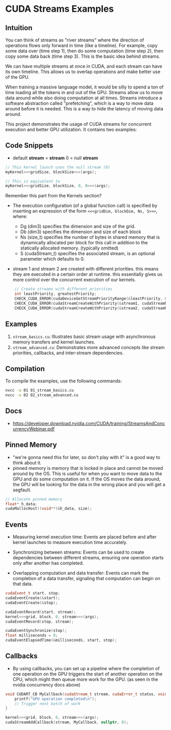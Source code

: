 # CUDA Streams Examples

## Intuition
You can think of streams as "river streams" where the direction of operations flows only forward in time (like a timeline). For example, copy some data over (time step 1), then do some computation (time step 2), then copy some data back (time step 3). This is the basic idea behind streams. 

We can have multiple streams at once in CUDA, and each stream can have its own timeline. This allows us to overlap operations and make better use of the GPU.

When training a massive language model, it would be silly to spend a ton of time loading all the tokens in and out of the GPU. Streams allow us to move data around while also doing computation at all times. Streams introduce a software abstraction called "prefetching", which is a way to move data around before it is needed. This is a way to hide the latency of moving data around. 

This project demonstrates the usage of CUDA streams for concurrent execution and better GPU utilization. It contains two examples:


## Code Snippets
- default **stream** = **stream** 0 = null **stream**
```cpp
// This kernel launch uses the null stream (0)
myKernel<<<gridSize, blockSize>>>(args);

// This is equivalent to
myKernel<<<gridSize, blockSize, 0, 0>>>(args);
```

Remember this part from the Kernels section?
- The execution configuration (of a global function call) is specified by inserting an expression of the form `<<<gridDim, blockDim, Ns, S>>>`, where:

  - Dg (dim3) specifies the dimension and size of the grid.
  - Db (dim3) specifies the dimension and size of each block
  - Ns (size_t) specifies the number of bytes in shared memory that is dynamically allocated per block for this call in addition to the statically allocated memory. (typically omitted)
  - S (cudaStream_t) specifies the associated stream, is an optional parameter which defaults to 0.

- stream 1 and stream 2 are created with different priorities. this means they are executed in a certain order at runtime. this essentially gives us more control over the concurrent execution of our kernels.

```cpp
    // Create streams with different priorities
    int leastPriority, greatestPriority;
    CHECK_CUDA_ERROR(cudaDeviceGetStreamPriorityRange(&leastPriority, &greatestPriority));
    CHECK_CUDA_ERROR(cudaStreamCreateWithPriority(&stream1, cudaStreamNonBlocking, leastPriority));
    CHECK_CUDA_ERROR(cudaStreamCreateWithPriority(&stream2, cudaStreamNonBlocking, greatestPriority));
```

## Examples

1. `stream_basics.cu`: Illustrates basic stream usage with asynchronous memory transfers and kernel launches.
2. `stream_advanced.cu`: Demonstrates more advanced concepts like stream priorities, callbacks, and inter-stream dependencies.

## Compilation

To compile the examples, use the following commands:

```bash
nvcc -o 01 01_stream_basics.cu
nvcc -o 02 02_stream_advanced.cu
```

## Docs
- https://developer.download.nvidia.com/CUDA/training/StreamsAndConcurrencyWebinar.pdf

## Pinned Memory
- "we're gonna need this for later, so don't play with it" is a good way to think about it.
- pinned memory is memory that is locked in place and cannot be moved around by the OS. This is useful for when you want to move data to the GPU and do some computation on it. If the OS moves the data around, the GPU will be looking for the data in the wrong place and you will get a segfault.
```cpp
// Allocate pinned memory
float* h_data;
cudaMallocHost((void**)&h_data, size);
```

## Events
- Measuring kernel execution time: Events are placed before and after kernel launches to measure execution time accurately.

- Synchronizing between streams: Events can be used to create dependencies between different streams, ensuring one operation starts only after another has completed.

- Overlapping computation and data transfer: Events can mark the completion of a data transfer, signaling that computation can begin on that data.


```cpp
cudaEvent_t start, stop;
cudaEventCreate(&start);
cudaEventCreate(&stop);

cudaEventRecord(start, stream);
kernel<<<grid, block, 0, stream>>>(args);
cudaEventRecord(stop, stream);

cudaEventSynchronize(stop);
float milliseconds = 0;
cudaEventElapsedTime(&milliseconds, start, stop);
```

## Callbacks
-  By using callbacks, you can set up a pipeline where the completion of one operation on the GPU triggers the start of another operation on the CPU, which might then queue more work for the GPU. (as seen in the nvidia concurrency docs above)

```cpp
void CUDART_CB MyCallback(cudaStream_t stream, cudaError_t status, void *userData) {
    printf("GPU operation completed\n");
    // Trigger next batch of work
}

kernel<<<grid, block, 0, stream>>>(args);
cudaStreamAddCallback(stream, MyCallback, nullptr, 0);
```
